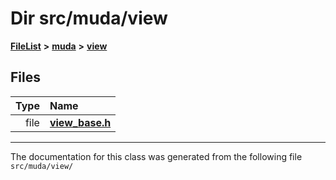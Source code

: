 

# Dir src/muda/view



[**FileList**](files.md) **>** [**muda**](dir_be047e8c00f93e2e88c2a417393a7f42.md) **>** [**view**](dir_db2dafed41077e2be62453d93935ca4c.md)












## Files

| Type | Name |
| ---: | :--- |
| file | [**view\_base.h**](view__base_8h.md) <br> |



























































------------------------------
The documentation for this class was generated from the following file `src/muda/view/`

